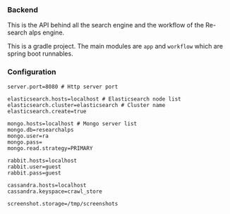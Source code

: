 ### Backend

This is the API behind all the search engine and the workflow of the Re-search alps engine.

This is a gradle project. The main modules are `app` and `workflow` which are spring boot runnables.

### Configuration

```
server.port=8080 # Http server port

elasticsearch.hosts=localhost # Elasticsearch node list
elasticsearch.cluster=elasticsearch # Cluster name
elasticsearch.create=true

mongo.hosts=localhost # Mongo server list
mongo.db=researchalps
mongo.user=ra
mongo.pass=
mongo.read.strategy=PRIMARY

rabbit.hosts=localhost
rabbit.user=guest
rabbit.pass=guest

cassandra.hosts=localhost
cassandra.keyspace=crawl_store

screenshot.storage=/tmp/screenshots
```
